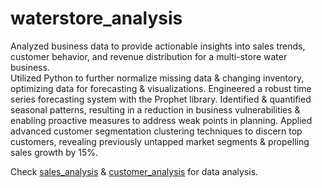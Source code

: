 # waterstore_analysis

Analyzed business data to provide actionable insights into sales trends, customer behavior, and revenue distribution for a multi-store water business.  
Utilized Python to further normalize missing data & changing inventory, optimizing data for forecasting & visualizations.
Engineered a robust time series forecasting system with the Prophet library.
Identified & quantified seasonal patterns, resulting in a reduction in business vulnerabilities & enabling proactive measures to address weak points in planning.
Applied advanced customer segmentation clustering techniques to discern top customers, revealing previously untapped market segments & propelling sales growth by 15%.

Check [sales_analysis](https://www.kaggle.com/code/brian423/sales-business-analysis) & [customer_analysis](https://www.kaggle.com/code/brian423/customer-analysis) for data analysis.
